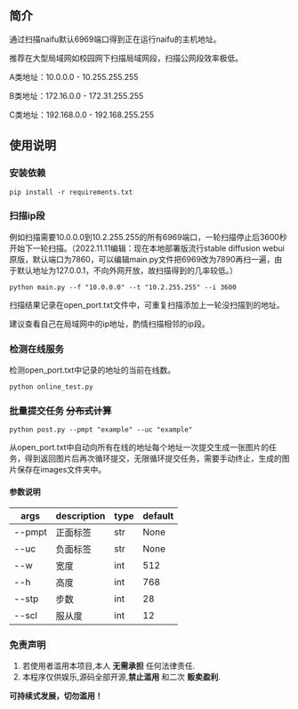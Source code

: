 ## 简介

通过扫描naifu默认6969端口得到正在运行naifu的主机地址。

推荐在大型局域网如校园网下扫描局域网段，扫描公网段效率极低。

A类地址：10.0.0.0 - 10.255.255.255

B类地址：172.16.0.0 - 172.31.255.255

C类地址：192.168.0.0 - 192.168.255.255



## 使用说明

### 安装依赖

```
pip install -r requirements.txt
```

### 扫描ip段

例如扫描需要10.0.0.0到10.2.255.255的所有6969端口，一轮扫描停止后3600秒开始下一轮扫描。（2022.11.11编辑：现在本地部署版流行stable diffusion webui原版，默认端口为7860，可以编辑main.py文件把6969改为7890再扫一遍，由于默认地址为127.0.0.1，不向外网开放，故扫描得到的几率较低。）

```
python main.py --f "10.0.0.0" --t "10.2.255.255" --i 3600
```

扫描结果记录在open_port.txt文件中，可重复扫描添加上一轮没扫描到的地址。

建议查看自己在局域网中的ip地址，酌情扫描相邻的ip段。

### 检测在线服务

检测open_port.txt中记录的地址的当前在线数。

```
python online_test.py
```

### 批量提交任务 ~~分布式计算~~

```
python post.py --pmpt "example" --uc "example"
```

从open_port.txt中自动向所有在线的地址每个地址一次提交生成一张图片的任务，得到返回图片后再次循环提交，无限循环提交任务，需要手动终止，生成的图片保存在images文件夹中。

#### 参数说明

| args | description | type | default |
| ---- | ----- | -----  |----- |
| --pmpt | 正面标签 | str | None |
| --uc  | 负面标签 | str | None |
| --w  | 宽度 | int | 512 |
| --h  | 高度 | int | 768 |
| --stp  | 步数 | int | 28 |
| --scl  | 服从度 | int | 12 |

### 免责声明

1. 若使用者滥用本项目,本人 **无需承担** 任何法律责任.  
2. 本程序仅供娱乐,源码全部开源,**禁止滥用** 和二次 **贩卖盈利**.

**可持续式发展，切勿滥用！**

